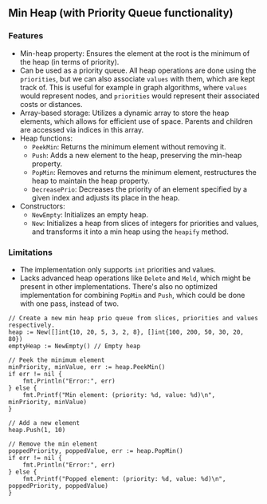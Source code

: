 ## Min Heap (with Priority Queue functionality)

### Features
* Min-heap property: Ensures the element at the root is the minimum of the heap (in terms of priority).
* Can be used as a priority queue. All heap operations are done using the `priorities`, but we can also associate `values` with them, which are kept track of. This is useful for example in graph algorithms, where `values` would represent nodes, and `priorities` would represent their associated costs or distances.
* Array-based storage: Utilizes a dynamic array to store the heap elements, which allows for efficient use of space. Parents and children are accessed via indices in this array.
* Heap functions:
    - `PeekMin`: Returns the minimum element without removing it.
    - `Push`: Adds a new element to the heap, preserving the min-heap property.
    - `PopMin`: Removes and returns the minimum element, restructures the heap to maintain the heap property.
    - `DecreasePrio`: Decreases the priority of an element specified by a given index and adjusts its place in the heap.
* Constructors:
    - `NewEmpty`: Initializes an empty heap.
    - `New`: Initializes a heap from slices of integers for priorities and values, and transforms it into a min heap using the `heapify` method.

### Limitations
* The implementation only supports `int` priorities and values.
* Lacks advanced heap operations like `Delete` and `Meld`, which might be present in other implementations. There's also no optimized implementation for combining `PopMin` and `Push`, which could be done with one pass, instead of two.

```golang
// Create a new min heap prio queue from slices, priorities and values respectively.
heap := New([]int{10, 20, 5, 3, 2, 8}, []int{100, 200, 50, 30, 20, 80}) 
emptyHeap := NewEmpty() // Empty heap

// Peek the minimum element
minPriority, minValue, err := heap.PeekMin()
if err != nil {
    fmt.Println("Error:", err)
} else {
    fmt.Printf("Min element: (priority: %d, value: %d)\n", minPriority, minValue)
}

// Add a new element
heap.Push(1, 10)

// Remove the min element
poppedPriority, poppedValue, err := heap.PopMin()
if err != nil {
    fmt.Println("Error:", err)
} else {
    fmt.Printf("Popped element: (priority: %d, value: %d)\n", poppedPriority, poppedValue)
}
```
